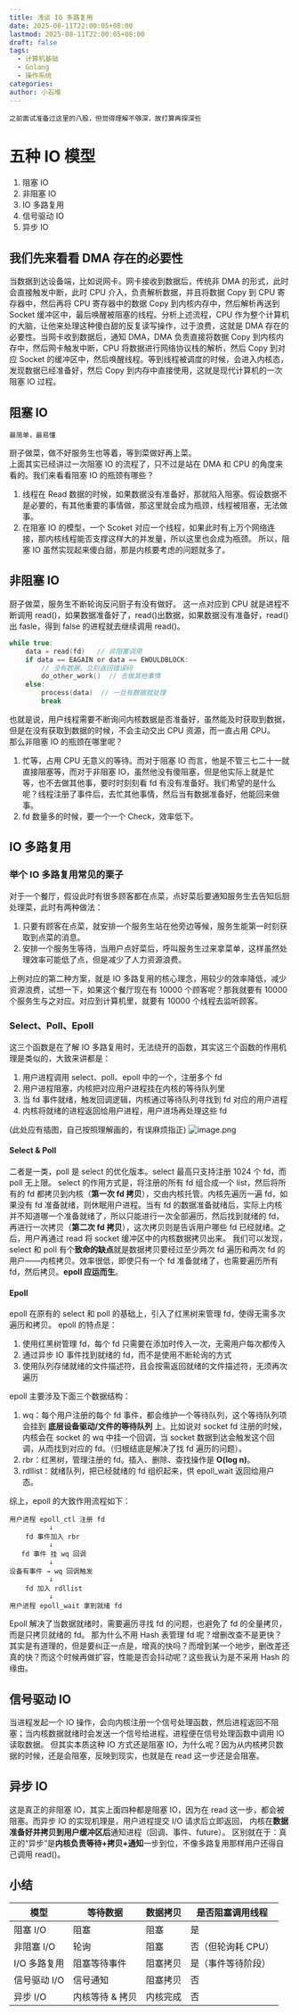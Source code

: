 ```yaml
---
title: 浅谈 IO 多路复用
date: 2025-08-11T22:00:05+08:00
lastmod: 2025-08-11T22:00:05+08:00
draft: false
tags:
  - 计算机基础
  - Golang
  - 操作系统
categories:
author: 小石堆
---
```


    之前面试准备过这里的八股，但觉得理解不够深，故打算再探深些

# 五种 IO 模型

1. 阻塞 IO
2. 非阻塞 IO
3. IO 多路复用
4. 信号驱动 IO
5. 异步 IO

## 我们先来看看 DMA 存在的必要性

当数据到达设备端，比如说网卡。网卡接收到数据后，传统非 DMA 的形式，此时会直接触发中断，此时 CPU 介入，负责解析数据，并且将数据 Copy 到 CPU 寄存器中，然后再将 CPU 寄存器中的数据 Copy 到内核内存中，然后解析再送到 Socket 缓冲区中，最后唤醒被阻塞的线程。分析上述流程，CPU 作为整个计算机的大脑，让他来处理这种傻白甜的反复读写操作，过于浪费，这就是 DMA 存在的必要性。当网卡收到数据后，通知 DMA，DMA 负责直接将数据 Copy 到内核内存中，然后网卡触发中断，CPU 将数据进行网络协议栈的解析，然后 Copy 到对应 Socket 的缓冲区中，然后唤醒线程。等到线程被调度的时候，会进入内核态，发现数据已经准备好，然后 Copy 到内存中直接使用，这就是现代计算机的一次阻塞 IO 过程。

## 阻塞 IO

    最简单，最易懂

厨子做菜，做不好服务生也等着，等到菜做好再上菜。<br>
上面其实已经讲过一次阻塞 IO 的流程了，只不过是站在 DMA 和 CPU 的角度来看的。我们来看看阻塞 IO 的瓶颈有哪些？

1. 线程在 Read 数据的时候，如果数据没有准备好，那就陷入阻塞。假设数据不是必要的，有其他重要的事情做，那这里就会成为瓶颈，线程被阻塞，无法做事。
2. 在阻塞 IO 的模型，一个 Scoket 对应一个线程，如果此时有上万个网络连接，那内核线程能否支撑这样大的并发量，所以这里也会成为瓶颈。
   所以，阻塞 IO 虽然实现起来傻白甜，那是内核要考虑的问题就多了。

## 非阻塞 IO

厨子做菜，服务生不断轮询反问厨子有没有做好。
这一点对应到 CPU 就是进程不断调用 read()，如果数据准备好了，read()出数据，如果数据没有准备好，read()出 fasle，得到 false 的进程就去继续调用 read()。

```C
while true:
    data = read(fd)   // 非阻塞调用
    if data == EAGAIN or data == EWOULDBLOCK:
        // 没有数据，立刻返回错误码
        do_other_work()  // 去做其他事情
    else:
        process(data)  // 一旦有数据就处理
        break
```

也就是说，用户线程需要不断询问内核数据是否准备好，虽然能及时获取到数据，但是在没有获取到数据的时候，不会主动交出 CPU 资源，而一直占用 CPU。<br>
那么非阻塞 IO 的瓶颈在哪里呢？

1. 忙等，占用 CPU 无意义的等待。而对于阻塞 IO 而言，他是不管三七二十一就直接阻塞等，而对于非阻塞 IO，虽然他没有傻阻塞，但是他实际上就是忙等，也不去做其他事，要时时刻刻看 fd 有没有准备好。我们希望的是什么呢？线程注册了事件后，去忙其他事情，然后当有数据准备好，他能回来做事。
2. fd 数量多的时候，要一个一个 Check，效率低下。

## IO 多路复用

### 举个 IO 多路复用常见的栗子

对于一个餐厅，假设此时有很多顾客都在点菜，点好菜后要通知服务生去告知后厨处理菜，此时有两种做法：

1. 只要有顾客在点菜，就安排一个服务生站在他旁边等候，服务生能第一时刻获取到点菜的消息。
2. 安排一个服务生等待，当用户点好菜后，呼叫服务生过来拿菜单，这样虽然处理效率可能低了点，但是减少了人力资源浪费。

上例对应的第二种方案，就是 IO 多路复用的核心理念，用较少的效率降低，减少资源浪费，试想一下，如果这个餐厅现在有 10000 个顾客呢？那我就要有 10000 个服务生与之对应。对应到计算机里，就要有 10000 个线程去监听顾客。

### Select、Poll、Epoll

这三个函数是在了解 IO 多路复用时，无法绕开的函数，其实这三个函数的作用机理是类似的，大致来讲都是：

1. 用户进程调用 select、poll、epoll 中的一个，注册多个 fd
2. 用户进程阻塞，内核把对应用户进程挂在内核的等待队列里
3. 当 fd 事件就绪，触发回调逻辑，内核通过等待队列寻找到 fd 对应的用户进程
4. 内核将就绪的进程返回给用户进程，用户进场再处理这些 fd

(此处应有插图，自己按照理解画的，有误麻烦指正)
![image.png](https://img.xiaoshidui.top/blog-pic/images/20250818233520583.png)

#### Select & Poll

二者是一类，poll 是 select 的优化版本。select 最高只支持注册 1024 个 fd，而 poll 无上限。
select 的作用方式是，将注册的所有 fd 组合成一个 list，然后将所有的 fd 都拷贝到内核（**第一次 fd 拷贝**），交由内核托管。内核先遍历一遍 fd，如果没有 fd 准备就绪，则休眠用户进程。当有 fd 的数据准备就绪后，实际上内核并不知道哪一个准备就绪了，所以只能进行一次全部遍历，然后找到就绪的 fd，再进行一次拷贝（**第二次 fd 拷贝**），这次拷贝则是告诉用户哪些 fd 已经就绪。之后，用户再通过 read 将 socket 缓冲区中的内核数据拷贝出来。
我们可以发现，select 和 poll 有个**致命的缺点**就是数据拷贝要经过至少两次 fd 遍历和两次 fd 的用户——内核拷贝。效率很低，即使只有一个 fd 准备就绪了，也需要遍历所有 fd，然后拷贝。**epoll 应运而生**。

#### Epoll

epoll 在原有的 select 和 poll 的基础上，引入了红黑树来管理 fd，使得无需多次遍历和拷贝。
epoll 的特点是：

1. 使用红黑树管理 fd，每个 fd 只需要在添加时传入一次，无需用户每次都传入
2. 通过异步 IO 事件找到就绪的 fd，而不是使用不断轮询的方式
3. 使用队列存储就绪的文件描述符，且会按需返回就绪的文件描述符，无须再次遍历

epoll 主要涉及下面三个数据结构：

1. wq：每个用户注册的每个 fd 事件，都会维护一个等待队列，这个等待队列项会挂到 **底层设备驱动/文件的等待队列** 上。比如说对 socket fd 注册的时候，内核会在 socket 的 wq 中挂一个回调，当 socket 数据到达会触发这个回调，从而找到对应的 fd。（归根结底是解决了找 fd 遍历的问题）。
2. rbr：红黑树，管理注册的 fd。插入、删除、查找操作是 **O(log n)**。
3. rdllist：就绪队列，把已经就绪的 fd 组织起来，供 epoll_wait 返回给用户态。

综上，epoll 的大致作用流程如下：

```
用户进程 epoll_ctl 注册 fd
          ↓
    fd 事件加入 rbr
          ↓
   fd 事件 挂 wq 回调
          ↓
设备有事件 → wq 回调触发
          ↓
    fd 加入 rdllist
          ↓
用户进程 epoll_wait 拿到就绪 fd
```

Epoll 解决了当数据就绪时，需要遍历寻找 fd 的问题，也避免了 fd 的全量拷贝，而是只拷贝就绪的 fd。
那为什么不用 Hash 表管理 fd 呢？增删改查不是更快？
其实是有道理的，但是要纠正一点是，增真的快吗？而增到某一个地步，删改差还真的快？而这个时候再做扩容，性能是否会抖动呢？这些我认为是不采用 Hash 的缘由。

## 信号驱动 IO

当进程发起一个 IO 操作，会向内核注册一个信号处理函数，然后进程返回不阻塞；当内核数据就绪时会发送一个信号给进程，进程便在信号处理函数中调用 IO 读取数据。
但其实本质这种 IO 方式还是阻塞 IO，为什么呢？因为从内核拷贝数据的时候，还是会阻塞，反映到现实，也就是在 read 这一步还是会阻塞。

## 异步 IO

这是真正的非阻塞 IO，其实上面四种都是阻塞 IO，因为在 read 这一步，都会被阻塞。而异步 IO 的实现机理是，用户进程提交 I/O 请求后立即返回， 内核在**数据准备好并拷贝到用户缓冲区后**通知进程（回调、事件、future）。
区别就在于：真正的“异步”是**内核负责等待+拷贝+通知**一步到位，不像多路复用那样用户还得自己调用 read()。

## 小结

| **模型**     | **等待数据**    | **数据拷贝** | **是否阻塞调用线程** |
| ------------ | --------------- | ------------ | -------------------- |
| 阻塞 I/O     | 阻塞            | 阻塞         | 是                   |
| 非阻塞 I/O   | 轮询            | 阻塞         | 否（但轮询耗 CPU）   |
| I/O 多路复用 | 阻塞等待事件    | 阻塞拷贝     | 是（事件等待阶段）   |
| 信号驱动 I/O | 信号通知        | 阻塞拷贝     | 否                   |
| 异步 I/O     | 内核等待 & 拷贝 | 内核完成     | 否                   |
